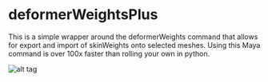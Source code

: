 # deformerWeightsPlus

This is a simple wrapper around the deformerWeights command that allows for export and import of skinWeights onto selected meshes. Using this Maya command is over 100x faster than rolling your own in python.

![alt tag](http://chrisevans3d.com/files/github/deformerWeightsPlus.png)